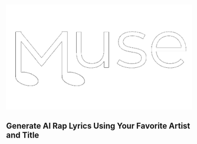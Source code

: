 ![alt text](https://github.com/kamranmajid41/muse/blob/main/muse.png)
## Generate AI Rap Lyrics Using Your Favorite Artist and Title
